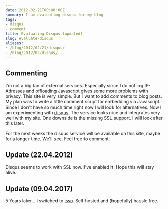 ```yaml
---
date: 2012-02-21T00:00:00Z
summary: I am evaluating disqus for my blog
tags:
- disqus
- comment
title: Evaluating Disqus (updated)
slug: evaluate-disqus
aliases:
- /blog/2012/02/21/disqus/
- /blog/2012/02/disqus/
---
```


## Commenting

I'm not a big fan of external services. Especially since I do not log IP-Adresses
and offloading Javascript gives some more problems with privacy.
This site is very simple. But I want to add comments to blog posts. My plan was
to write a little comment script for embedding via Javascript. Since I don't have
so much time right now I will look for alternatives. Now I am experimenting with
[disqus](http://disqus.com). The service looks nice and integrates very well with
my site. One downside is the missing SSL support. I will look after this later.

For the next weeks the disqus service will be available on this site, maybe for
a longer time. We'll see. Feel free to comment.

## Update (22.04.2012)
Disqus seems to work with SSL now. I've enabled it. Hope this will stay alive.

## Update (09.04.2017)
5 Years later… I switched to [isso](https://posativ.org/isso/).
Self hosted and (hopefully) hassle free.
